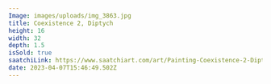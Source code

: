 ```yaml
---
Image: images/uploads/img_3863.jpg
title: Coexistence 2, Diptych
height: 16
width: 32
depth: 1.5
isSold: true
saatchiLink: https://www.saatchiart.com/art/Painting-Coexistence-2-Diptych/189576/4079685/view
date: 2023-04-07T15:46:49.502Z
---
```

